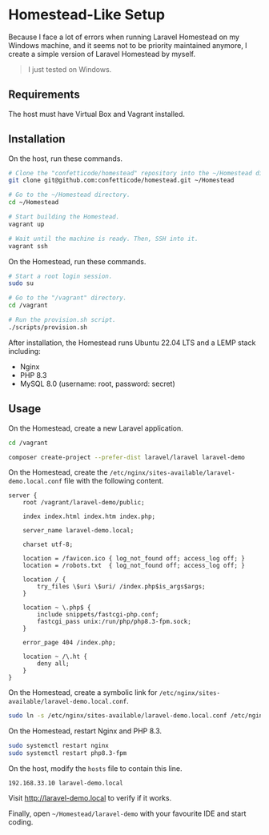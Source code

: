 # Homestead-Like Setup

Because I face a lot of errors when running Laravel Homestead on my Windows machine,
and it seems not to be priority maintained anymore, I create a simple version of Laravel Homestead by myself.

> I just tested on Windows.

## Requirements

The host must have Virtual Box and Vagrant installed.

## Installation

On the host, run these commands.

```bash
# Clone the "confetticode/homestead" repository into the ~/Homestead directory.
git clone git@github.com:confetticode/homestead.git ~/Homestead

# Go to the ~/Homestead directory.
cd ~/Homestead

# Start building the Homestead.
vagrant up 

# Wait until the machine is ready. Then, SSH into it.
vagrant ssh
```

On the Homestead, run these commands.
```bash
# Start a root login session.
sudo su

# Go to the "/vagrant" directory.
cd /vagrant

# Run the provision.sh script.
./scripts/provision.sh
```

After installation, the Homestead runs Ubuntu 22.04 LTS and a LEMP stack including:
- Nginx
- PHP 8.3
- MySQL 8.0 (username: root, password: secret)

## Usage

On the Homestead, create a new Laravel application.

```bash
cd /vagrant

composer create-project --prefer-dist laravel/laravel laravel-demo
```

On the Homestead, create the `/etc/nginx/sites-available/laravel-demo.local.conf` file with the following content.

```plain
server {
    root /vagrant/laravel-demo/public;

    index index.html index.htm index.php;

    server_name laravel-demo.local;

    charset utf-8;

    location = /favicon.ico { log_not_found off; access_log off; }
    location = /robots.txt  { log_not_found off; access_log off; }

    location / {
        try_files \$uri \$uri/ /index.php$is_args$args;
    }

    location ~ \.php$ {
        include snippets/fastcgi-php.conf;
        fastcgi_pass unix:/run/php/php8.3-fpm.sock;
    }

    error_page 404 /index.php;

    location ~ /\.ht {
        deny all;
    }
}
```

On the Homestead, create a symbolic link for `/etc/nginx/sites-available/laravel-demo.local.conf`.

```bash
sudo ln -s /etc/nginx/sites-available/laravel-demo.local.conf /etc/nginx/sites-enabled/laravel-demo.local.conf
```

On the Homestead, restart Nginx and PHP 8.3.

```bash
sudo systemctl restart nginx
sudo systemctl restart php8.3-fpm
```

On the host, modify the `hosts` file to contain this line.

```plain
192.168.33.10 laravel-demo.local
```

Visit http://laravel-demo.local to verify if it works.

Finally, open `~/Homestead/laravel-demo` with your favourite IDE and start coding.
